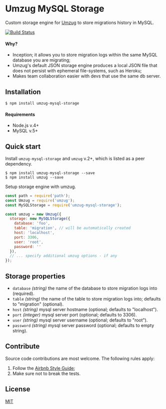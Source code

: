 # Umzug MySQL Storage

Custom storage engine for [Umzug](https://github.com/sequelize/umzug) to store migrations history in MySQL.

[![Build Status](https://travis-ci.org/controlly/umzug-mysql-storage.svg?branch=master)](https://travis-ci.org/controlly/umzug-mysql-storage)

#### Why?

* Inception; it allows you to store migration logs within the same MySQL database you are migrating;
* Umzug's default JSON storage engine produces a local JSON file that does not persist with ephemeral file-systems, such as Heroku;
* Makes team collaboration easier with devs that use the same db server.

## Installation

```
$ npm install umzug-mysql-storage
```

#### Requirements

* Node.js v.4+
* MySQL v.5+

## Quick start

Install `umzug-mysql-storage` and `umzug` v.2+, which is listed as a peer dependency.

```
$ npm install umzug-mysql-storage --save
$ npm install umzug --save
```

Setup storage engine with umzug.

```javascript
const path = require('path');
const Umzug = require('umzug');
const MySQLStorage = require('umzug-mysql-storage');

const umzug = new Umzug({
  storage: new MySQLStorage({
    database: 'foo',
    table: 'migration', // will be automatically created
    host: 'localhost',
    port: 3306,
    user: 'root',
    password: ''
  }),
  // ... specify additional umzug options - if any
});
```

## Storage properties

* `database` _(string)_ the name of the database to store migration logs into (required).
* `table` _(string)_ the name of the table to store migration logs into; defaults to "migration" (optional).
* `host` _(string)_ mysql server hostname (optional; defaults to "localhost").
* `port` _(integer)_ mysql server port (optional; defaults to 3306).
* `user` _(string)_ mysql server username (optional; defaults to "root").
* `password` _(string)_ mysql server password (optional; defaults to empty string).

## Contribute

Source code contributions are most welcome. The following rules apply:

1. Follow the [Airbnb Style Guide](https://github.com/airbnb/javascript);
2. Make sure not to break the tests.

## License

[MIT](LICENSE)
